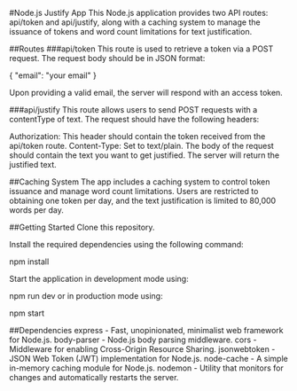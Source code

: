 #Node.js Justify App
This Node.js application provides two API routes: api/token and api/justify, along with a caching system to manage the issuance of tokens and word count limitations for text justification.

##Routes
###api/token
This route is used to retrieve a token via a POST request. The request body should be in JSON format:

{
  "email": "your email"
}

Upon providing a valid email, the server will respond with an access token.

###api/justify
This route allows users to send POST requests with a contentType of text. The request should have the following headers:

Authorization: This header should contain the token received from the api/token route.
Content-Type: Set to text/plain.
The body of the request should contain the text you want to get justified. The server will return the justified text.

##Caching System
The app includes a caching system to control token issuance and manage word count limitations. Users are restricted to obtaining one token per day, and the text justification is limited to 80,000 words per day.

##Getting Started
Clone this repository.

Install the required dependencies using the following command:

npm install

Start the application in development mode using:

npm run dev
or in production mode using:

npm start

##Dependencies
express - Fast, unopinionated, minimalist web framework for Node.js.
body-parser - Node.js body parsing middleware.
cors - Middleware for enabling Cross-Origin Resource Sharing.
jsonwebtoken - JSON Web Token (JWT) implementation for Node.js.
node-cache - A simple in-memory caching module for Node.js.
nodemon - Utility that monitors for changes and automatically restarts the server.
